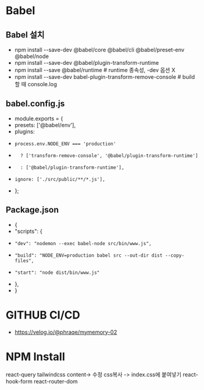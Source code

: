 # Babel

## Babel 설치

- npm install --save-dev @babel/core @babel/cli @babel/preset-env @babel/node
- npm install --save-dev @babel/plugin-transform-runtime
- npm install --save @babel/runtime # runtime 종속성, -dev 옵션 X
- npm install --save-dev babel-plugin-transform-remove-console # build 할 때 console.log

## babel.config.js

- module.exports = {
- presets: ['@babel/env'],
- plugins:
-     process.env.NODE_ENV === 'production'
-       ? ['transform-remove-console', '@babel/plugin-transform-runtime']
-       : ['@babel/plugin-transform-runtime'],
-     ignore: ['./src/public/**/*.js'],
- };

## Package.json

- {
- "scripts": {
-     "dev": "nodemon --exec babel-node src/bin/www.js",
-     "build": "NODE_ENV=production babel src --out-dir dist --copy-files",
-     "start": "node dist/bin/www.js"
- },
- }

# GITHUB CI/CD

- https://velog.io/@phraqe/mymemory-02

# NPM Install

react-query
tailwindcss
content-> 수정 css복사 -> index.css에 붙여넣기
react-hook-form
react-router-dom

